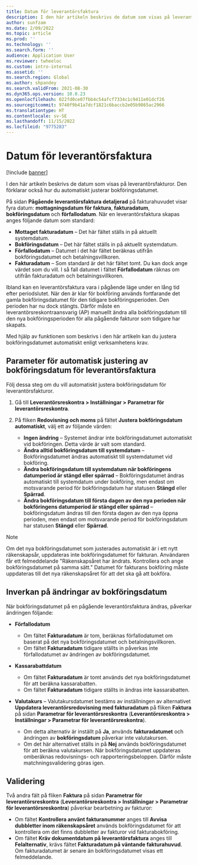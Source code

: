 ```yaml
---
title: Datum för leverantörsfaktura
description: I den här artikeln beskrivs de datum som visas på leverantörsfakturor. Den förklarar också hur du automatiskt justerar bokföringsdatumet.
author: sunfzam
ms.date: 2/09/2022
ms.topic: article
ms.prod: ''
ms.technology: ''
ms.search.form: ''
audience: Application User
ms.reviewer: twheeloc
ms.custom: intro-internal
ms.assetid: ''
ms.search.region: Global
ms.author: shpandey
ms.search.validFrom: 2021-08-30
ms.dyn365.ops.version: 10.0.23
ms.openlocfilehash: 022fd0ce07fbb4c54afcf7334c1c9411e01dcf26
ms.sourcegitcommit: 9740f9b41a7dcf1821c6baccb2e05b9865ac2966
ms.translationtype: HT
ms.contentlocale: sv-SE
ms.lasthandoff: 11/15/2022
ms.locfileid: "9775283"
---
```

# <a name="vendor-invoice-dates"></a>Datum för leverantörsfaktura

[!include [banner](../includes/banner.md)]

I den här artikeln beskrivs de datum som visas på leverantörsfakturor. Den förklarar också hur du automatiskt justerar bokföringsdatumet.

På sidan **Pågående leverantörsfaktura detaljerad** på fakturahuvudet visar fyra datum: **mottagningsdatum för faktura**, **fakturadatum**, **bokföringsdatum** och **förfallodatum**. När en leverantörsfaktura skapas anges följande datum som standard:

- **Mottaget fakturadatum** – Det här fältet ställs in på aktuellt systemdatum.
- **Bokföringsdatum** – Det här fältet ställs in på aktuellt systemdatum. 
- **Förfallodatum** – Datumet i det här fältet beräknas utifrån bokföringsdatumet och betalningsvillkoren.
- **Fakturadatum** – Som standard är det här fältet tomt. Du kan dock ange värdet som du vill. I så fall datumet i fältet **Förfallodatum** räknas om utifrån fakturadatum och betalningsvillkoren.

Ibland kan en leverantörsfaktura vara i pågående läge under en lång tid efter periodslutet. När den är klar för bokföring används fortfarande det gamla bokföringsdatumet för den tidigare bokföringsperioden. Den perioden har nu dock stängts. Därför måste en leverantörsreskontraansvarig (AP) manuellt ändra alla bokföringsdatum till den nya bokföringsperioden för alla pågående fakturor som tidigare har skapats.

Med hjälp av funktionen som beskrivs i den här artikeln kan du justera bokföringsdatumet automatiskt enligt verksamhetens krav.

## <a name="parameter-for-automatically-adjusting-the-vendor-invoice-posting-date"></a>Parameter för automatisk justering av bokföringsdatum för leverantörsfaktura

Följ dessa steg om du vill automatiskt justera bokföringsdatum för leverantörsfakturor.

1.  Gå till **Leverantörsreskontra \> Inställningar \> Parametrar för leverantörsreskontra**.
2.  På fliken **Redovisning och moms** på fältet **Justera bokföringsdatum automatiskt**, välj ett av följande värden:

    - **Ingen ändring** – Systemet ändrar inte bokföringsdatumet automatiskt vid bokföringen. Detta värde är valt som standard.
    - **Ändra alltid bokföringsdatum till systemdatum** – Bokföringsdatumet ändras automatiskt till systemdatumet vid bokföring.
    - **Ändra bokföringsdatum till systemdatum när bokföringens datumperiod är stängd eller spärrad** – Bokföringsdatumet ändras automatiskt till systemdatum under bokföring, men endast om motsvarande period för bokföringsdatum har statusen **Stängd** eller **Spärrad**.
    - **Ändra bokföringsdatum till första dagen av den nya perioden när bokföringens datumperiod är stängd eller spärrad** – bokföringsdatum ändras till den första dagen av den nya öppna perioden, men endast om motsvarande period för bokföringsdatum har statusen **Stängd** eller **Spärrad**.

> [!NOTE]
> Om det nya bokföringsdatumet som justerades automatiskt är i ett nytt räkenskapsår, uppdateras inte bokföringsdatumet för fakturan. Användaren får ett felmeddelande "Räkenskapsåret har ändrats. Kontrollera och ange bokföringsdatumet på samma sätt." Datumet för fakturans bokföring måste uppdateras till det nya räkenskapsåret för att det ska gå att bokföra.

## <a name="impact-of-posting-date-changes"></a>Inverkan på ändringar av bokföringsdatum

När bokföringsdatumet på en pågående leverantörsfaktura ändras, påverkar ändringen följande:

- **Förfallodatum**

    - Om fältet **Fakturadatum** är tom, beräknas förfallodatumet om baserat på det nya bokföringsdatumet och betalningsvillkoren.
    - Om fältet **Fakturadatum** tidigare ställts in påverkas inte förfallodatumet av ändringen av bokföringsdatumet.

- **Kassarabattdatum**

    - Om fältet **Fakturadatum** är tomt används det nya bokföringsdatumet för att beräkna kassarabatten.
    - Om fältet **Fakturadatum** tidigare ställts in ändras inte kassarabatten.

- **Valutakurs** – Valutakursdatumet bestäms av inställningen av alternativet **Uppdatera leverantörsredovisning med fakturadatum** på fliken **Faktura** på sidan **Parametrar för leverantörsreskontra** (**Leverantörsreskontra \> Inställningar \> Parametrar för leverantörsreskontra**).

    - Om detta alternativ är inställt på **Ja**, används **fakturadatumet** och ändringen av **bokföringsdatum** påverkar inte valutakursen.
    - Om det här alternativet ställs in på **Nej** används bokföringsdatumet för att beräkna valutakursen. När bokföringsdatumet uppdateras omberäknas redovisnings- och rapporteringsbeloppen. Därför måste matchningsvalidering göras igen.

## <a name="validation"></a>Validering

Två andra fält på fliken **Faktura** på sidan **Parametrar för leverantörsreskontra** (**Leverantörsreskontra \> Inställningar \> Parametrar för leverantörsreskontra**) påverkar bearbetning av fakturor:

- Om fältet **Kontrollera använt fakturanummer** anges till **Avvisa dubbletter inom räkenskapsåret** används bokföringsdatumet för att kontrollera om det finns dubbletter av fakturor vid fakturabokföring.
- Om fältet **Kräv dokumentdatum på leverantörsfaktura** anges till **Felalternativ**, krävs fältet **Fakturadatum på väntande fakturahuvud**. Om fakturadatumet är senare än bokföringsdatumet visas ett felmeddelande.
